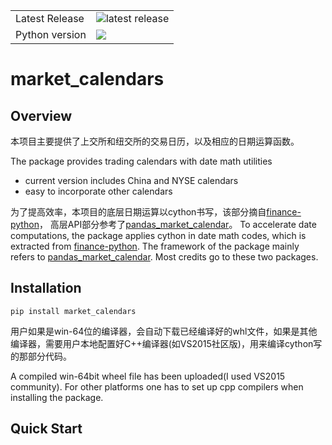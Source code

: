 <table>
<tr>
  <td>Latest Release</td>
  <td><img src="https://img.shields.io/pypi/v/market_calendars.svg" alt="latest release" /></td>
</tr>

<tr>
  <td>Python version</td>
  <td><img src="https://img.shields.io/badge/python-3.6-blue.svg"/></td>
  </tr>

</table>


market_calendars
=================


Overview
--------
本项目主要提供了上交所和纽交所的交易日历，以及相应的日期运算函数。

The package provides trading calendars with date math utilities
- current version includes China and NYSE calendars
- easy to incorporate other calendars

为了提高效率，本项目的底层日期运算以cython书写，该部分摘自[finance-python](https://github.com/alpha-miner/Finance-Python)， 高层API部分参考了[pandas_market_calendar](https://github.com/rsheftel/pandas_market_calendars/blob/master/)。
To accelerate date computations, the package applies cython in date math codes, which is extracted from [finance-python](https://github.com/alpha-miner/Finance-Python).
The framework of the package mainly refers to [pandas_market_calendar](https://github.com/rsheftel/pandas_market_calendars/blob/master/). Most credits go to these two packages.


Installation
------------
``pip install market_calendars``

用户如果是win-64位的编译器，会自动下载已经编译好的whl文件，如果是其他编译器，需要用户本地配置好C++编译器(如VS2015社区版)，用来编译cython写的那部分代码。

A compiled win-64bit wheel file has been uploaded(I used VS2015 community). For other platforms one has to set up cpp compilers when installing the package.


Quick Start
-----------






